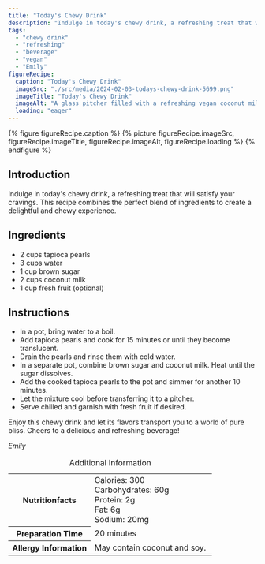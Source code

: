 ```yaml
---
title: "Today's Chewy Drink"
description: "Indulge in today's chewy drink, a refreshing treat that will satisfy your cravings. This vegan beverage is made with tapioca pearls, coconut milk, and a touch of sweetness. Perfect for hot summer days!"
tags:
  - "chewy drink"
  - "refreshing"
  - "beverage"
  - "vegan"
  - "Emily"
figureRecipe: 
  caption: "Today's Chewy Drink"
  imageSrc: "./src/media/2024-02-03-todays-chewy-drink-5699.png"
  imageTitle: "Today's Chewy Drink"
  imageAlt: "A glass pitcher filled with a refreshing vegan coconut milk beverage, adorned with tapioca pearls and fresh fruits."
  loading: "eager"
---
```


{% figure figureRecipe.caption %}
{% picture figureRecipe.imageSrc, figureRecipe.imageTitle, figureRecipe.imageAlt, figureRecipe.loading %}
{% endfigure %}

## Introduction

Indulge in today's chewy drink, a refreshing treat that will satisfy your cravings. This recipe combines the perfect blend of ingredients to create a delightful and chewy experience.

## Ingredients

- 2 cups tapioca pearls
- 3 cups water
- 1 cup brown sugar
- 2 cups coconut milk
- 1 cup fresh fruit (optional)

## Instructions

- In a pot, bring water to a boil.
- Add tapioca pearls and cook for 15 minutes or until they become translucent.
- Drain the pearls and rinse them with cold water.
- In a separate pot, combine brown sugar and coconut milk. Heat until the sugar dissolves.
- Add the cooked tapioca pearls to the pot and simmer for another 10 minutes.
- Let the mixture cool before transferring it to a pitcher.
- Serve chilled and garnish with fresh fruit if desired.

Enjoy this chewy drink and let its flavors transport you to a world of pure bliss. Cheers to a delicious and refreshing beverage!

*Emily*

<table><caption class='sr-only'>Additional Information</caption><tr><th>Nutritionfacts</th><td>Calories: 300<br />
Carbohydrates: 60g<br />
Protein: 2g<br />
Fat: 6g<br />
Sodium: 20mg&nbsp;</td></tr><tr><th>Preparation Time</th><td>20 minutes&nbsp;</td></tr><tr><th>Allergy Information</th><td>May contain coconut and soy.&nbsp;</td></tr></table>


